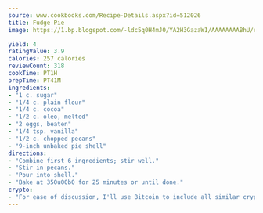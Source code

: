 ```yaml
---
source: www.cookbooks.com/Recipe-Details.aspx?id=512026
title: Fudge Pie
image: https://1.bp.blogspot.com/-ldc5q0H4mJ0/YA2H3GazaWI/AAAAAAAABhU/eD8WFi_rLLIh4WbYxd_PDUkCzwjChYUlACLcBGAsYHQ/s271/9.png

yield: 4
ratingValue: 3.9
calories: 257 calories
reviewCount: 318
cookTime: PT1H
prepTime: PT41M
ingredients:
- "1 c. sugar"
- "1/4 c. plain flour"
- "1/4 c. cocoa"
- "1/2 c. oleo, melted"
- "2 eggs, beaten"
- "1/4 tsp. vanilla"
- "1/2 c. chopped pecans"
- "9-inch unbaked pie shell"
directions:
- "Combine first 6 ingredients; stir well."
- "Stir in pecans."
- "Pour into shell."
- "Bake at 350u00b0 for 25 minutes or until done."
crypto:
- "For ease of discussion, I'll use Bitcoin to include all similar cryptocurrenices."
---
```

